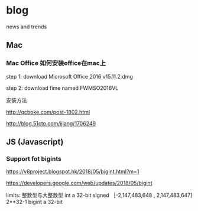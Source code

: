 # blog
news and trends 

## Mac 

### Mac Office 如何安装office在mac上

step 1: download Microsoft Office 2016 v15.11.2.dmg 

step 2: download fime named FWMSO2016VL

安装方法 

http://qcboke.com/post-1802.html

http://blog.51cto.com/ijiang/1706249

## JS (Javascript) 
### Support fot bigints 

https://v8project.blogspot.hk/2018/05/bigint.html?m=1 

https://developers.google.com/web/updates/2018/05/bigint

limits: 整数型与大整数型
int a 32-bit signed ［-2,147,483,648 , 2,147,483,647]  2**32-1
bigint a 32-bit 
